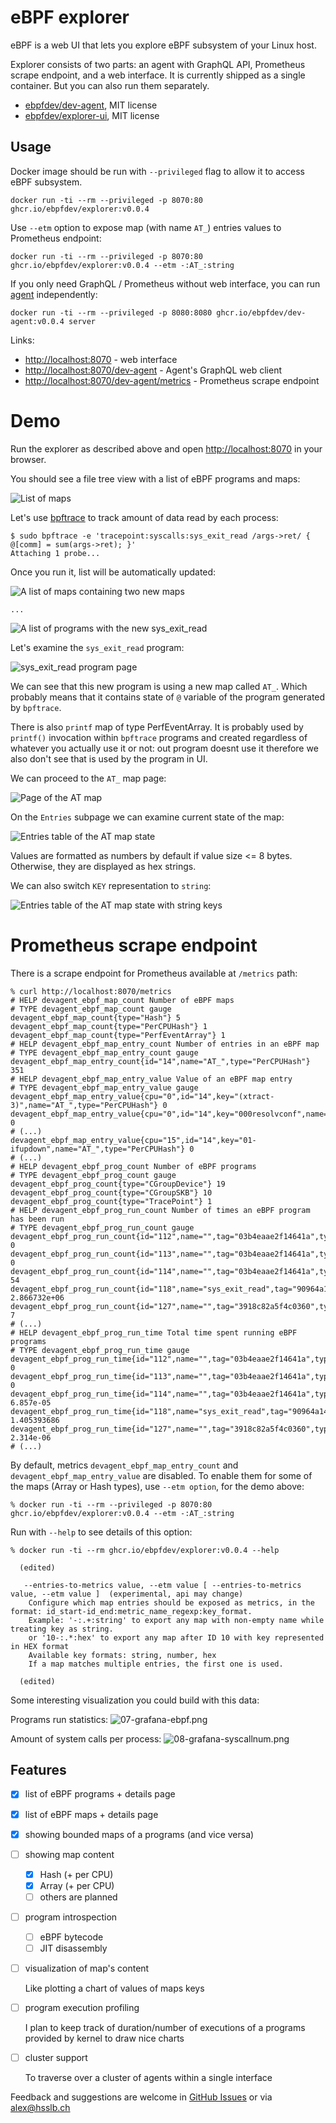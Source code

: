 # eBPF explorer

eBPF is a web UI that lets you explore eBPF subsystem of your Linux host.

Explorer consists of two parts: an agent with GraphQL API, Prometheus scrape endpoint, and a web interface.
It is currently shipped as a single container. But you can also run them separately.

* [ebpfdev/dev-agent](https://github.com/ebpfdev/dev-agent), MIT license
* [ebpfdev/explorer-ui](https://github.com/ebpfdev/explorer-ui), MIT license

## Usage

Docker image should be run with `--privileged` flag to allow it to access eBPF subsystem.

```shell
docker run -ti --rm --privileged -p 8070:80 ghcr.io/ebpfdev/explorer:v0.0.4
```

Use `--etm` option to expose map (with name `AT_`) entries values to Prometheus endpoint:
```shell
docker run -ti --rm --privileged -p 8070:80 ghcr.io/ebpfdev/explorer:v0.0.4 --etm -:AT_:string
```

If you only need GraphQL / Prometheus without web interface, you can run [agent](https://github.com/ebpfdev/dev-agent) independently:
```shell
docker run -ti --rm --privileged -p 8080:8080 ghcr.io/ebpfdev/dev-agent:v0.0.4 server
```

Links:
* [http://localhost:8070](http://localhost:8070) - web interface
* [http://localhost:8070/dev-agent](http://localhost:8070/dev-agent) - Agent's GraphQL web client
* [http://localhost:8070/dev-agent/metrics](http://localhost:8070/dev-agent/metrics) - Prometheus scrape endpoint

# Demo

Run the explorer as described above and open [http://localhost:8070](http://localhost:8070) in your browser.

You should see a file tree view with a list of eBPF programs and maps:

![List of maps](docs/pics/00-start.png)

Let's use [bpftrace](https://github.com/iovisor/bpftrace) to track amount of data read by each process:
```shell
$ sudo bpftrace -e 'tracepoint:syscalls:sys_exit_read /args->ret/ { @[comm] = sum(args->ret); }'
Attaching 1 probe...
```

Once you run it, list will be automatically updated:

![A list of maps containing two new maps](docs/pics/01-list-with-bpftrace.png)

`...`

![A list of programs with the new sys_exit_read](docs/pics/02-list-with-sys_exit_read.png)

Let's examine the `sys_exit_read` program:

![sys_exit_read program page](docs/pics/03-sys_exit_read-page.png)

We can see that this new program is using a new map called `AT_`.
Which probably means that it contains state of `@` variable of the program generated by `bpftrace`.

There is also `printf` map of type PerfEventArray. It is probably used by `printf()` invocation within `bpftrace` programs
and created regardless of whatever you actually use it or not: out program doesnt use it therefore we also
don't see that is used by the program in UI.

We can proceed to the `AT_` map page:

![Page of the AT map](docs/pics/04-at-map-page.png)

On the `Entries` subpage we can examine current state of the map:

![Entries table of the AT map state](docs/pics/05-at-map-page-entries.png)

Values are formatted as numbers by default if value size <= 8 bytes. Otherwise, they are displayed as hex strings.

We can also switch `KEY` representation to `string`:

![Entries table of the AT map state with string keys](docs/pics/06-at-map-page-entries-repr.png)

# Prometheus scrape endpoint

There is a scrape endpoint for Prometheus available at `/metrics` path:
```shell
% curl http://localhost:8070/metrics
# HELP devagent_ebpf_map_count Number of eBPF maps
# TYPE devagent_ebpf_map_count gauge
devagent_ebpf_map_count{type="Hash"} 5
devagent_ebpf_map_count{type="PerCPUHash"} 1
devagent_ebpf_map_count{type="PerfEventArray"} 1
# HELP devagent_ebpf_map_entry_count Number of entries in an eBPF map
# TYPE devagent_ebpf_map_entry_count gauge
devagent_ebpf_map_entry_count{id="14",name="AT_",type="PerCPUHash"} 351
# HELP devagent_ebpf_map_entry_value Value of an eBPF map entry
# TYPE devagent_ebpf_map_entry_value gauge
devagent_ebpf_map_entry_value{cpu="0",id="14",key="(xtract-3)",name="AT_",type="PerCPUHash"} 0
devagent_ebpf_map_entry_value{cpu="0",id="14",key="000resolvconf",name="AT_",type="PerCPUHash"} 0
# (...)
devagent_ebpf_map_entry_value{cpu="15",id="14",key="01-ifupdown",name="AT_",type="PerCPUHash"} 0
# (...)
# HELP devagent_ebpf_prog_count Number of eBPF programs
# TYPE devagent_ebpf_prog_count gauge
devagent_ebpf_prog_count{type="CGroupDevice"} 19
devagent_ebpf_prog_count{type="CGroupSKB"} 10
devagent_ebpf_prog_count{type="TracePoint"} 1
# HELP devagent_ebpf_prog_run_count Number of times an eBPF program has been run
# TYPE devagent_ebpf_prog_run_count gauge
devagent_ebpf_prog_run_count{id="112",name="",tag="03b4eaae2f14641a",type="CGroupDevice"} 0
devagent_ebpf_prog_run_count{id="113",name="",tag="03b4eaae2f14641a",type="CGroupDevice"} 0
devagent_ebpf_prog_run_count{id="114",name="",tag="03b4eaae2f14641a",type="CGroupDevice"} 54
devagent_ebpf_prog_run_count{id="118",name="sys_exit_read",tag="90964a143ba6aa2c",type="TracePoint"} 2.866732e+06
devagent_ebpf_prog_run_count{id="127",name="",tag="3918c82a5f4c0360",type="CGroupDevice"} 7
# (...)
# HELP devagent_ebpf_prog_run_time Total time spent running eBPF programs
# TYPE devagent_ebpf_prog_run_time gauge
devagent_ebpf_prog_run_time{id="112",name="",tag="03b4eaae2f14641a",type="CGroupDevice"} 0
devagent_ebpf_prog_run_time{id="113",name="",tag="03b4eaae2f14641a",type="CGroupDevice"} 0
devagent_ebpf_prog_run_time{id="114",name="",tag="03b4eaae2f14641a",type="CGroupDevice"} 6.857e-05
devagent_ebpf_prog_run_time{id="118",name="sys_exit_read",tag="90964a143ba6aa2c",type="TracePoint"} 1.405393686
devagent_ebpf_prog_run_time{id="127",name="",tag="3918c82a5f4c0360",type="CGroupDevice"} 2.314e-06
# (...)
```

By default, metrics `devagent_ebpf_map_entry_count` and `devagent_ebpf_map_entry_value` are disabled.
To enable them for some of the maps (Array or Hash types), use `--etm option`, for the demo above:
```shell
% docker run -ti --rm --privileged -p 8070:80 ghcr.io/ebpfdev/explorer:v0.0.4 --etm -:AT_:string
```

Run with `--help` to see details of this option:
```shell
% docker run -ti --rm ghcr.io/ebpfdev/explorer:v0.0.4 --help               

  (edited)

   --entries-to-metrics value, --etm value [ --entries-to-metrics value, --etm value ]  (experimental, api may change)
    Configure which map entries should be exposed as metrics, in the format: id_start-id_end:metric_name_regexp:key_format.
    Example: '-:.+:string' to export any map with non-empty name while treating key as string.
    or '10-:.*:hex' to export any map after ID 10 with key represented in HEX format
    Available key formats: string, number, hex
    If a map matches multiple entries, the first one is used.

  (edited)
```

Some interesting visualization you could build with this data:

Programs run statistics:
![07-grafana-ebpf.png](docs/pics/07-grafana-ebpf.png)

Amount of system calls per process:
![08-grafana-syscallnum.png](docs/pics/08-grafana-syscallnum.png)

## Features

- [x] list of eBPF programs + details page
- [x] list of eBPF maps + details page
- [x] showing bounded maps of a programs (and vice versa)
- [ ] showing map content
  - [x] Hash (+ per CPU)
  - [x] Array (+ per CPU)
  - [ ] others are planned
- [ ] program introspection
  - [ ] eBPF bytecode
  - [ ] JIT disassembly
- [ ] visualization of map's content

    Like plotting a chart of values of maps keys
- [ ] program execution profiling
    
    I plan to keep track of duration/number of executions of a programs provided by kernel
    to draw nice charts
- [ ] cluster support

    To traverse over a cluster of agents within a single interface

Feedback and suggestions are welcome in [GitHub Issues](https://github.com/ebpfdev/explorer/issues) or via [alex@hsslb.ch](mailto:alex@hsslb.ch)

